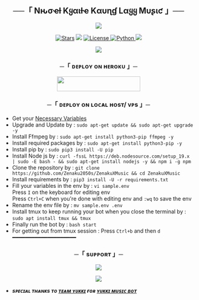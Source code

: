 <h2 align="center">
    ──「 Nԋσҽƚ Kყαιƚҽ Kαυɳɠ Lαყყ Mυʂιƈ 」──
</h2>

<p align="center">
  <img src="https://te.legra.ph/file/ab427471fb663d2c5f219.jpg">
</p>

<p align="center">
<a href="https://github.com/Zenaku2050s/ZenakuXMusic/stargazers"><img src="https://img.shields.io/github/stars/Zenaku2050s/ZenakuXMusic?color=black&logo=github&logoColor=black&style=for-the-badge" alt="Stars" /></a>
<a href="https://github.com/Zenaku2050s/ZenakuXMusic/network/members"> <img src="https://img.shields.io/github/forks/Zenaku2050s/ZenakuXMusic?color=black&logo=github&logoColor=black&style=for-the-badge" /></a>
<a href="https://github.com/Zenaku2050s/ZenakuXMusic/blob/master/LICENSE"> <img src="https://img.shields.io/badge/License-MIT-blueviolet?style=for-the-badge" alt="License" /> </a>
<a href="https://www.python.org/"> <img src="https://img.shields.io/badge/Written%20in-Python-orange?style=for-the-badge&logo=python" alt="Python" /> </a>
<a href="https://github.com/Zenaku2050s/ZenakuXMusic/commits/Zenaku2050s"> <img src="https://img.shields.io/github/last-commit/Zenaku2050s/ZenakuXMusic?color=blue&logo=github&logoColor=green&style=for-the-badge" /></a>
</p>

<p align="center">
  <img src="[https://te.legra.ph/file/36be820a8775f0bfc773e.jpg](https://telegra.ph/file/f17ef460d110a1a74aa17.jpg)">
</p>

<h3 align="center">
    ─「 ᴅᴇᴩʟᴏʏ ᴏɴ ʜᴇʀᴏᴋᴜ 」─
</h3>

<p align="center"><a href="https://dashboard.heroku.com/new?template=https://github.com/Zenaku2050s/ZenakuXMusic"> <img src="https://img.shields.io/badge/Deploy%20On%20Heroku-black?style=for-the-badge&logo=heroku" width="220" height="38.45"/></a></p>

<h3 align="center">
    ─「 ᴅᴇᴩʟᴏʏ ᴏɴ ʟᴏᴄᴀʟ ʜᴏsᴛ/ ᴠᴘs 」─
</h3>

- Get your [Necessary Variables](https://github.com/Zenaku2050s/ZenakuXMusic/blob/master/sample.env)
- Upgrade and Update by :
`sudo apt-get update && sudo apt-get upgrade -y`
- Install Ffmpeg by :
`sudo apt-get install python3-pip ffmpeg -y`
- Install required packages by :
`sudo apt-get install python3-pip -y`
- Install pip by :
`sudo pip3 install -U pip`
- Install Node js by :
`curl -fssL https://deb.nodesource.com/setup_19.x | sudo -E bash - && sudo apt-get install nodejs -y && npm i -g npm`
- Clone the repository by :
`git clone https://github.com/Zenaku2050s/ZenakuXMusic && cd ZenakuXMusic`
- Install requirements by :
`pip3 install -U -r requirements.txt`
- Fill your variables in the env by :
`vi sample.env`<br>
Press `I` on the keyboard for editing env<br>
Press `Ctrl+C` when you're done with editing env and `:wq` to save the env<br>
- Rename the env file by :
`mv sample.env .env`
- Install tmux to keep running your bot when you close the terminal by :
`sudo apt install tmux && tmux`
- Finally run the bot by :
`bash start`
- For getting out from tmux session : Press `Ctrl+b` and then `d`<br>
━━━━━━━━━━━━━━━━━━━━

<h3 align="center">
    ─「 sᴜᴩᴩᴏʀᴛ 」─
</h3>

<p align="center">
<a href="https://t.me/seriousvs_version10"><img src="https://img.shields.io/badge/-Support%20Group-blue.svg?style=for-the-badge&logo=Telegram"></a>
</p>

<p align="center">
<a href="https://t.me/seriousvs_version20"><img src="https://img.shields.io/badge/-Support%20Channel-blue.svg?style=for-the-badge&logo=Telegram"></a>
</p>

- <b> _sᴩᴇᴄɪᴀʟ ᴛʜᴀɴᴋs ᴛᴏ [ᴛᴇᴀᴍ ʏᴜᴋᴋɪ](https://github.com/TeamYukki) ғᴏʀ [ʏᴜᴋᴋɪ ᴍᴜsɪᴄ ʙᴏᴛ](https://github.com/TeamYukki/YukkiMusicBot)_ </b>
